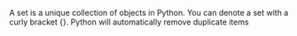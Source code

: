 A set is a unique collection of objects in Python. 
You can denote a set with a curly bracket {}. 
Python will automatically remove duplicate items
